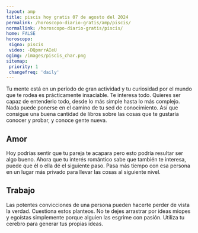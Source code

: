 ```yaml
---
layout: amp
title: piscis hoy gratis 07 de agosto del 2024 
permalink: /horoscopo-diario-gratis/amp/piscis/
normallink: /horoscopo-diario-gratis/piscis/
home: FALSE
horoscopo:
 signo: piscis
 video: -DQpmrrAIeU
ogimg: /images/piscis_char.png
sitemap:
 priority: 1
 changefreq: 'daily'
---
```



Tu mente está en un período de gran actividad y tu curiosidad por el mundo que te rodea es prácticamente insaciable. Te interesa todo. Quieres ser capaz de entenderlo todo, desde lo más simple hasta lo más complejo. Nada puede ponerse en el camino de tu sed de conocimiento. Así que consigue una buena cantidad de libros sobre las cosas que te gustaría conocer y probar, y conoce gente nueva.

## Amor

Hoy podrías sentir que tu pareja te acapara pero esto podría resultar ser algo bueno. Ahora que tu interés romántico sabe que también te interesa, puede que él o ella dé el siguiente paso. Pasa más tiempo con esa persona en un lugar más privado para llevar las cosas al siguiente nivel.

## Trabajo

Las potentes convicciones de una persona pueden hacerte perder de vista la verdad. Cuestiona estos planteos. No te dejes arrastrar por ideas miopes y egoístas simplemente porque alguien las esgrime con pasión. Utiliza tu cerebro para generar tus propias ideas.